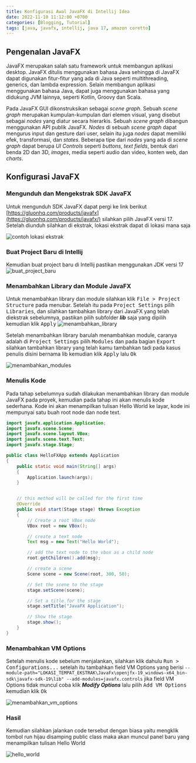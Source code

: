```yaml
---
title: Konfigurasi Awal JavaFX di Intellij Idea
date: 2022-11-10 11:12:00 +0700
categories: [Blogging, Tutorial]
tags: [java, javafx, intellij, java 17, amazon coretto]
---
```


## Pengenalan JavaFX
JavaFX merupakan salah satu framework untuk membangun aplikasi desktop. JavaFX ditulis menggunakan bahasa Java
sehingga di JavaFX dapat digunakan fitur-fitur yang ada di Java seperti multithreading, generics, dan lambda expression.
Selain membangun aplikasi menggunakan bahasa Java, dapat juga menggunakan bahasa yang didukung JVM lainnya, seperti
Kotlin, Groovy dan Scala.

Pada JavaFX GUI dikonstruksikan sebagai *scene graph*. Sebuah *scene graph* merupakan kumpulan-kumpulan dari elemen visual,
yang disebut sebagai *nodes* yang diatur secara hierarkis. Sebuah *scene graph* dibangun menggunakan API publik JavaFX.
*Nodes* di sebuah *scene graph* dapat mengurus input dan gesture dari user, selain itu juga *nodes* dapat memiliki
efek, transformasi, dan *states*. Beberapa tipe dari *nodes* yang ada di *scene graph* dapat berupa *UI Controls* seperti
*buttons*, *text fields*, bentuk dari benda 2D dan 3D, *images*, media seperti audio dan video, konten web, dan *charts*.

## Konfigurasi JavaFX

### Mengunduh dan Mengekstrak SDK JavaFX
Untuk mengunduh SDK JavaFX dapat pergi ke link berikut [https://gluonhq.com/products/javafx](https://gluonhq.com/products/javafx/)
silahkan pilih JavaFX versi 17. Setelah diunduh silahkan di ekstrak, lokasi ekstrak dapat di lokasi mana saja

![contoh lokasi ekstrak](/posts/20221110/01-ekstrak-sdk-javafx.png)

### Buat Project Baru di Intellij
Kemudian buat project baru di Intellij pastikan menggunakan JDK versi 17
![buat_project_baru](/posts/20221110/02-buat-project-baru.png)

### Menambahkan Library dan Module JavaFX
Untuk menambahkan library dan module silahkan klik <kbd>File > Project Structure</kbd> pada menubar. Setelah itu pada
<kbd>Project Settings</kbd> pilih <kbd>Libraries</kbd>, dan silahkan tambahkan library dari JavaFX yang telah diekstrak sebelumnya,
pastikan pilih subfolder ***lib*** saja yang dipilih kemudian klik <kbd>Apply</kbd>
![menambahkan_library](/posts/20221110/03-menambahkan-library-javafx.png)

Setelah menambahkan library barulah menambahkan module, caranya adalah di <kbd>Project Settings</kbd> pilih <kbd>Modules</kbd>
dan pada bagian <kbd>Export</kbd> silahkan tambahkan library yang telah kamu tambahkan tadi pada kasus penulis disini bernama
lib kemudian klik <kbd>Apply</kbd> lalu <kbd>Ok</kbd>

![menambahkan_modules](/posts/20221110/04-menambahkan-module.png)

### Menulis Kode
Pada tahap sebelumnya sudah dilakukan menambahkan library dan module JavaFX pada proyek, kemudian pada tahap ini akan menulis kode
sederhana. Kode ini akan menampilkan tulisan Hello World ke layar, kode ini mempunyai satu buah root node dan node text.

```java
import javafx.application.Application;
import javafx.scene.Scene;
import javafx.scene.layout.VBox;
import javafx.scene.text.Text;
import javafx.stage.Stage;

public class HelloFXApp extends Application
{
    public static void main(String[] args)
    {
        Application.launch(args);
    }


    // this method will be called for the first time
    @Override
    public void start(Stage stage) throws Exception
    {
        // Create a root VBox node
        VBox root = new VBox();

        // create a text node
        Text msg = new Text("Hello World");

        // add the text node to the vbox as a child node
        root.getChildren().add(msg);

        // create a scene
        Scene scene = new Scene(root, 300, 50);

        // Set the scene to the stage
        stage.setScene(scene);

        // Set a title for the stage
        stage.setTitle("JavaFX Application");

        // Show the stage
        stage.show();
    }
}

```

### Menambahkan VM Options
Setelah menulis kode sebelum menjalankan, silahkan klik dahulu <kbd>Run > Configurations...</kbd> setelah itu tambahkan
field VM Options yang berisi `--module-path="LOKASI_TEMPAT_EKSTRAK\JavaFx\openjfx-19_windows-x64_bin-sdk\javafx-sdk-19\lib" --add-modules=javafx.controls`
jika field VM Options tidak muncul coba klik ***Modify Options*** lalu pilih <kbd>Add VM Options</kbd> kemudian klik <kbd>Ok</kbd>

![menambahkan_vm_options](/posts/20221110/05-menambahkan-vm-arguments.png)

### Hasil
Kemudian silahkan jalankan code tersebut dengan biasa yaitu mengklik tombol run hijau disamping public class maka akan muncul
panel baru yang menampilkan tulisan Hello World

![hello_world](/posts/20221110/06-hasil-run.png)
